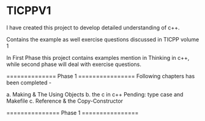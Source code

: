# TICPPV1

I have created this project to develop detailed understanding of c++.

Contains the example as well exercise questions discussed in TICPP volume 1

In First Phase this project contains examples mention in Thinking in c++, while second phase will deal with exercise questions.

============== Phase 1 ================
Following chapters has been completed -

a. Making & The Using Objects
b. the c in c++
        Pending: type case and Makefile
c. Reference & the Copy-Constructor

=============== Phase 1 ================
